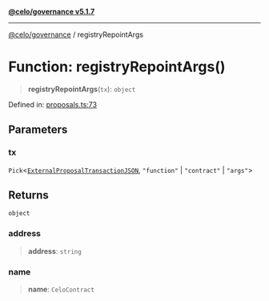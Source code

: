 [**@celo/governance v5.1.7**](../README.md)

***

[@celo/governance](../README.md) / registryRepointArgs

# Function: registryRepointArgs()

> **registryRepointArgs**(`tx`): `object`

Defined in: [proposals.ts:73](https://github.com/celo-org/developer-tooling/blob/master/packages/sdk/governance/src/proposals.ts#L73)

## Parameters

### tx

`Pick`\<[`ExternalProposalTransactionJSON`](../type-aliases/ExternalProposalTransactionJSON.md), `"function"` \| `"contract"` \| `"args"`\>

## Returns

`object`

### address

> **address**: `string`

### name

> **name**: `CeloContract`
